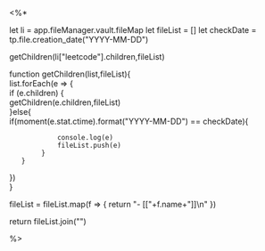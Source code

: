 <%*

let li = app.fileManager.vault.fileMap
let fileList = []
let checkDate = tp.file.creation_date("YYYY-MM-DD")

getChildren(li["leetcode"].children,fileList)

function getChildren(list,fileList){  
   list.forEach(e => {  
       if (e.children) {  
           getChildren(e.children,fileList)  
       }else{       
		    if(moment(e.stat.ctime).format("YYYY-MM-DD") == checkDate){
		
			    console.log(e)
			    fileList.push(e)
		    }
       }  
   })  
}

fileList = fileList.map(f => {
    return "- [["+f.name+"]]\n"
})

return fileList.join("")


%>
